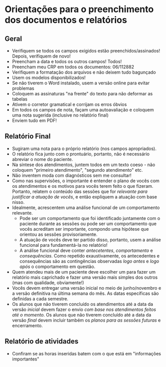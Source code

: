 
# Orientações para o preenchimento dos documentos e relatórios

## Geral

- Verifiquem se todos os campos exigidos estão preenchidos/assinados! Depois, verifiquem de novo!
- Preencham a data e todos os outros campos! Todos!
- Preencham meu CRP em todos os documentos: 06/112882
- Verifiquem a formatação dos arquivos e não deixem tudo bagunçado
- Usem os modelos disponibilizados!
- Se não tiverem o Word instalado, usem a versão online para evitar problemas
- Coloquem as assinaturas "na frente" do texto para não deformar as tabelas
- Ativem o corretor gramatical e corrijam os erros óbvios
- Em todos os campos de nota, façam uma autoavaliação e coloquem uma nota sugerida (inclusive no relatório final)
- Enviem tudo em PDF!

## Relatório Final

- Sugiram uma nota para o próprio relatório (nos campos apropriados).
- O relatório fica junto com o prontuário, portanto, não é necessário abreviar o nome do paciente.
- Na síntese dos atendimentos, juntem todos em um texto coeso - não coloquem "primeiro atendimento", "segundo atendimento" etc.
- Não inventem moda com diagnósticos sem me consultar!
- Como nas supervisões, o importante é entender o plano de vocês com os atendimentos e os motivos para vocês terem feito o que fizeram. Portanto, relatem o conteúdo das sessões que for *relevante para justificar a atuação de vocês*, e então expliquem a atuação com base nisso.
- Idealmente, acrescentem uma análise funcional de um comportamento relevante.
    - Pode ser um comportamento que foi identificado juntamente com o paciente durante as sessões ou pode ser um comportamento que vocês acreditam ser importante, compondo uma hipótese que orientou as sessões provisoriamente.
    - A atuação de vocês deve ter partido disso, portanto, usem a análise funcional para fundamentá-la no relatório!
    - A análise funcional deve conter *antecetentes*, *comportamento* e *consequências*. Como repetido exaustivamente, os antecedentes e consequências são as contingências observadas *logo antes* e *logo após* o comportamento em questão.
- Quem atendeu mais de um paciente deve escolher um para fazer um relatório mais caprichado e fazer uma versão mais simples dos outros (mas com qualidade, obviamente!)
- Vocês devem entregar uma versão inicial no meio de junho/novembro e a versão definitiva na última semana do mês. As datas específicas são definidas a cada semestre.
- Os alunos que não tiverem concluído os atendimentos até a data da versão *inicial* devem fazer o envio *com base nos atendimentos feitos até o momento*. Os alunos que não tiverem concluído até a data da versão *final* devem incluir também os *planos para as sessões futuras* e encerramento.

## Relatório de atividades

- Confiram se as horas inseridas batem com o que está em "informações importantes"
